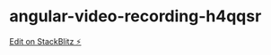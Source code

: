 # angular-video-recording-h4qqsr

[Edit on StackBlitz ⚡️](https://stackblitz.com/edit/angular-video-recording-h4qqsr)